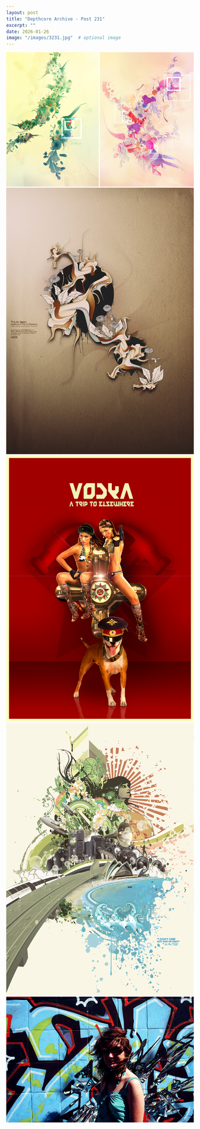 ```yaml
---
layout: post
title: "Depthcore Archive - Post 231"
excerpt: ""
date: 2026-01-26
image: "/images/3231.jpg"  # optional image
---
```


<img src="/images/3231.jpg">
<img src="/images/3232.jpg" alt="3232.jpg"/>
<img src="/images/3233.jpg" alt="3233.jpg"/>
<img src="/images/3234.jpg" alt="3234.jpg"/>
<img src="/images/3235.jpg" alt="3235.jpg"/>
